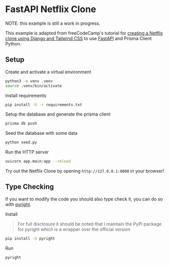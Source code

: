 # FastAPI Netflix Clone

NOTE: this example is still a work in progress.

This example is adapted from freeCodeCamp's tutorial for [creating a Netflix clone using Django and Tailwind CSS](https://www.freecodecamp.org/news/create-a-netflix-clone-with-django-and-tailwind-css/) to use [FastAPI](https://fastapi.tiangolo.com/) and Prisma Client Python.

## Setup

Create and activate a virtual environment
```sh
python3 -m venv .venv
source .venv/bin/activate
```

Install requirements
```sh
pip install -U -r requirements.txt
```

Setup the database and generate the prisma client
```sh
prisma db push
```

Seed the database with some data
```sh
python seed.py
```

Run the HTTP server
```sh
uvicorn app.main:app --reload
```

Try out the Netflix Clone by opening `http://127.0.0.1:8000` in your browser!

## Type Checking

If you want to modify the code you should also type check it, you can do so with [pyright](https://github.com/microsoft/pyright).

Install
> For full disclosure it should be noted that I maintain the PyPi package for pyright which is a wrapper over the official version
```sh
pip install -U pyright
```

Run
```sh
pyright
```
